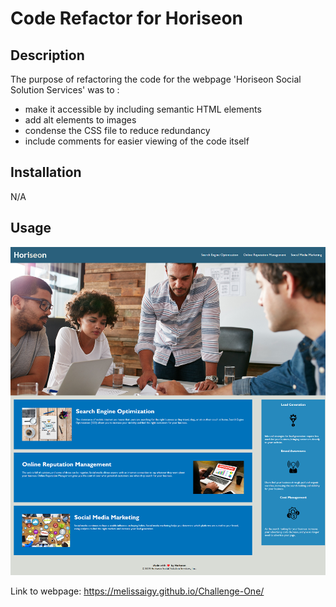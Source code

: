 # Code Refactor for Horiseon

## Description
The purpose of refactoring the code for the webpage 'Horiseon Social Solution Services' was to :
* make it accessible by including semantic HTML elements 
* add alt elements to images
* condense the CSS file to reduce redundancy 
* include comments for easier viewing of the code itself

## Installation
N/A

## Usage

![screenshot of webpage](assets/images/_C__Users_mgree_Desktop_Dev%2520Projects_CHALLENGE%25201_index.html.png)

Link to webpage: https://melissaigy.github.io/Challenge-One/
